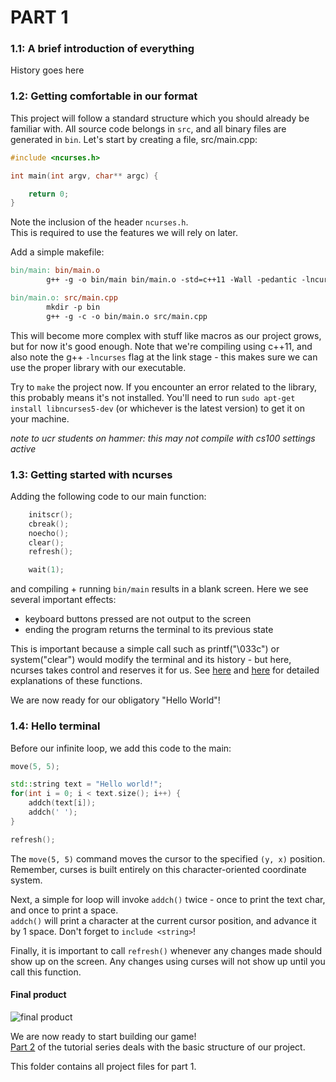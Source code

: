 # PART 1

### 1.1: A brief introduction of everything

History goes here


### 1.2: Getting comfortable in our format
This project will follow a standard structure which you should already be familiar with.
All source code belongs in ```src```, and all binary files are generated in ```bin```.
Let's start by creating a file, src/main.cpp:

```c++
#include <ncurses.h>

int main(int argv, char** argc) {

    return 0;
}
```

Note the inclusion of the header ```ncurses.h```.  
This is required to use the features we will rely on later.

Add a simple makefile:

```Makefile
bin/main: bin/main.o
        g++ -g -o bin/main bin/main.o -std=c++11 -Wall -pedantic -lncurses

bin/main.o: src/main.cpp
        mkdir -p bin
        g++ -g -c -o bin/main.o src/main.cpp
```

This will become more complex with stuff like macros as our project grows, but for now it's good enough.
Note that we're compiling using c++11, and also note the g++ ```-lncurses``` flag at the link stage - this makes sure we can use the proper library with our executable.

Try to ```make``` the project now. 
If you encounter an error related to the library, this probably means it's not installed.
You'll need to run ```sudo apt-get install libncurses5-dev``` (or whichever is the latest version) to get it on your machine.  

*note to ucr students on hammer: this may not compile with cs100 settings active*


### 1.3: Getting started with ncurses

Adding the following code to our main function:
```c++
    initscr();
    cbreak();
    noecho();
    clear();
    refresh();

    wait(1);
```
and compiling + running ```bin/main``` results in a blank screen.  Here we see several important effects:
- keyboard buttons pressed are not output to the screen
- ending the program returns the terminal to its previous state

This is important because a simple call such as printf("\033c") or system("clear") would modify the terminal and its history - but here, ncurses takes control and reserves it for us.
See [here](hughm.cs.ukzn.ac.za/~murrellh/os/notes/ncurses.html#init)
and [here](tldp.org/HOWTO/NCURSES-Programming-HOWTO/helloworld.html)
for detailed explanations of these functions.

We are now ready for our obligatory "Hello World"!

### 1.4: Hello terminal

Before our infinite loop, we add this code to the main:
```c++
move(5, 5);

std::string text = "Hello world!";
for(int i = 0; i < text.size(); i++) {
    addch(text[i]);
    addch(' ');
}

refresh();
```

The ```move(5, 5)``` command moves the cursor to the specified ```(y, x)``` position.
Remember, curses is built entirely on this character-oriented coordinate system.

Next, a simple for loop will invoke ```addch()``` twice - once to print the text char, and once to print a space.  
```addch()``` will print a character at the current cursor position, and advance it by 1 space.
Don't forget to ```include <string>```!

Finally, it is important to call ```refresh()``` whenever any changes made should show up on the screen.
Any changes using curses will not show up until you call this function.

#### Final product

![final product](.img/part1_4.gif)

We are now ready to start building our game!  
[Part 2](../part2) of the tutorial series deals with the basic structure of our project.



This folder contains all project files for part 1.
